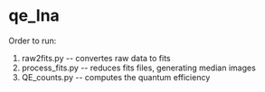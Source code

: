 # qe_lna

Order to run:

1. raw2fits.py  --  convertes raw data to fits
2. process_fits.py  --  reduces fits files, generating median images
3. QE_counts.py  --  computes the quantum efficiency
